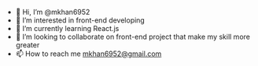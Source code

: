- 👋 Hi, I’m @mkhan6952
- 👀 I’m interested in front-end developing
- 🌱 I’m currently learning React.js
- 💞️ I’m looking to collaborate on front-end project that make my skill more greater
- 📫 How to reach me mkhan6952@gmail.com

<!---
mkhan6952/mkhan6952 is a ✨ special ✨ repository because its `README.md` (this file) appears on your GitHub profile.
You can click the Preview link to take a look at your changes.
--->
